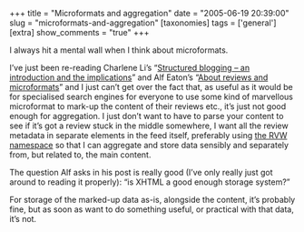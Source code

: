 +++
title = "Microformats and aggregation"
date = "2005-06-19 20:39:00"
slug = "microformats-and-aggregation"
[taxonomies]
tags = ['general']
[extra]
show_comments = "true"
+++

I always hit a mental wall when I think about microformats.

I’ve just been re-reading Charlene Li’s “[Structured blogging – an introduction and the implications](http://blogs.forrester.com/charleneli/2005/06/structured_blog.html)” and Alf Eaton’s “[About reviews and microformats](http://hublog.hubmed.org/archives/001129.html)” and I just can’t get over the fact that, as useful as it would be for specialised search engines for everyone to use some kind of marvellous microformat to mark-up the content of their reviews etc., it’s just not good enough for aggregation. I just don’t want to have to parse your content to see if it’s got a review stuck in the middle somewhere, I want all the review metadata in separate elements in the feed itself, preferably using [the RVW namespace](http://www.pmbrowser.info/rvw/0.2/) so that I can aggregate and store data sensibly and separately from, but related to, the main content.

The question Alf asks in his post is really good (I’ve only really just got around to reading it properly): <q cite="http://hublog.hubmed.org/archives/001129.html">is XHTML a good enough storage system?</q>

For storage of the marked-up data as-is, alongside the content, it’s probably fine, but as soon as want to do something useful, or practical with that data, it’s not.
